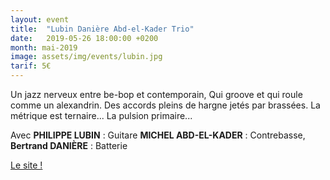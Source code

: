 ```yaml
---
layout: event
title:  "Lubin Danière Abd-el-Kader Trio"
date:   2019-05-26 18:00:00 +0200
month: mai-2019
image: assets/img/events/lubin.jpg
tarif: 5€
---
```


Un jazz nerveux entre be-bop et contemporain, Qui groove et qui roule comme un alexandrin. Des accords pleins de hargne jetés par brassées. La métrique est ternaire... La pulsion primaire...

Avec **PHILIPPE LUBIN** : Guitare **MICHEL ABD-EL-KADER** : Contrebasse, **Bertrand DANIÈRE** : Batterie

[Le site !](https://lubinproject.wixsite.com/trio)
